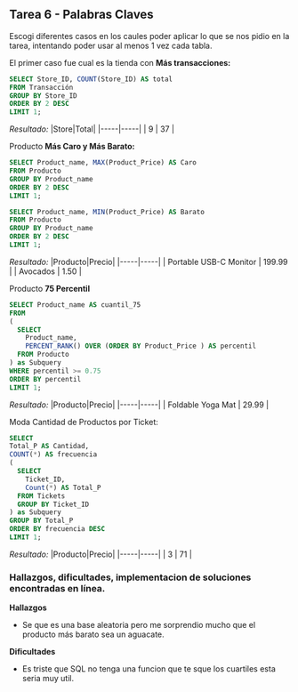 ## Tarea 6 - Palabras Claves
Escogi diferentes casos en los caules poder aplicar lo que se nos pidio en la tarea, intentando poder usar al menos 1 vez cada tabla.

El primer caso fue cual es la tienda con **Más transacciones:**
```sql
SELECT Store_ID, COUNT(Store_ID) AS total
FROM Transacción
GROUP BY Store_ID
ORDER BY 2 DESC
LIMIT 1;
```

*Resultado:* 
|Store|Total|
|-----|-----|
|  9  | 37  |

Producto **Más Caro y Más Barato:**
```sql
SELECT Product_name, MAX(Product_Price) AS Caro
FROM Producto
GROUP BY Product_name
ORDER BY 2 DESC
LIMIT 1;

SELECT Product_name, MIN(Product_Price) AS Barato
FROM Producto
GROUP BY Product_name
ORDER BY 2 DESC
LIMIT 1;
```

*Resultado:* 
|Producto|Precio|
|-----|-----|
|  Portable USB-C Monitor  | 199.99  |
|  Avocados | 1.50  |

Producto **75 Percentil**
```sql
SELECT Product_name AS cuantil_75
FROM 
(
  SELECT 
    Product_name,
    PERCENT_RANK() OVER (ORDER BY Product_Price ) AS percentil
  FROM Producto
) as Subquery
WHERE percentil >= 0.75
ORDER BY percentil
LIMIT 1;
```

*Resultado:* 
|Producto|Precio|
|-----|-----|
|  Foldable Yoga Mat  | 29.99  |

Moda Cantidad de Productos por Ticket:
```sql
SELECT 
Total_P AS Cantidad, 
COUNT(*) AS frecuencia
(
  SELECT 
    Ticket_ID,
    Count(*) AS Total_P
  FROM Tickets
  GROUP BY Ticket_ID
) as Subquery
GROUP BY Total_P
ORDER BY frecuencia DESC
LIMIT 1;
```

*Resultado:* 
|Producto|Precio|
|-----|-----|
| 3 | 71  |

### Hallazgos, dificultades, implementacion de soluciones encontradas en línea.
**Hallazgos**
- Se que es una base aleatoria pero me sorprendio mucho que el producto más barato sea un aguacate.

**Dificultades**
- Es triste que SQL no tenga una funcion que te sque los cuartiles esta seria muy util.
